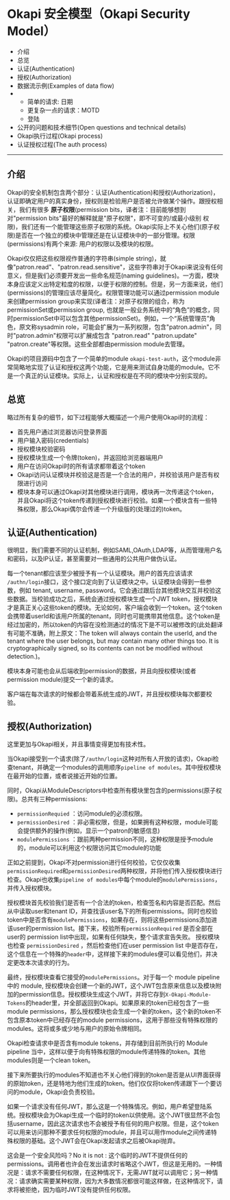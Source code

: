 # Okapi 安全模型（Okapi Security Model）

+ 介绍
+ 总览
+ 认证(Authentication)
+ 授权(Authorization)
+ 数据流示例(Examples of data flow)
+ + 简单的请求: 日期
  + 更复杂一点的请求：MOTD
  + 登陆
+ 公开的问题和技术细节(Open questions and technical details)
+ Okapi执行过程(Okapi process)
+ 认证授权过程(The auth process)

-------

## 介绍

Okapi的安全机制包含两个部分：认证(Authentication)和授权(Authorization)，认证即确定用户的真实身份，授权则是检验用户是否被允许做某个操作。跟授权相关，我们有很多 **原子权限**(permission bits，译者注：目前能够想到对"permission bits"最好的解释就是"原子权限"，即不可变的/或最小级别 权限)，我们还有一个能管理这些原子权限的系统。Okapi实际上不关心他们(原子权限)是否在一个独立的模块中管理还是在认证模块中的一部分管理。权限(permissions)有两个来源: 用户的权限以及模块的权限。

Okapi仅仅把这些权限视作普通的字符串(simple string)，就像"patron.read"、"patron.read.sensitive"，这些字符串对于Okapi来说没有任何意义，但是我们必须要开发出一些命名规范(naming guidelines)。一方面，模块本身应该定义出特定粒度的权限，以便于权限的控制。但是，另一方面来说，他们(permissions)的管理应该尽量简化。权限管理功能可以通过permission module来创建permission group来实现(译者注：对原子权限的组合，称为permissionSet或permission group, 也就是一般业务系统中的“角色”的概念，同时permissionSet中可以包含其他permissionSet)。例如，一个“系统管理员”角色，原文称sysadmin role，可能会扩展为一系列权限，包含"patron.admin"，同时"patron.admin"权限可以扩展成包含 "patron.read" "patron.update" "patron.create"等权限。这些全部都由permission module去管理。

Okapi的项目源码中包含了一个简单的module `okapi-test-auth`，这个module非常简略地实现了认证和授权这两个功能，它是用来测试自身功能的module。它不是一个真正的认证模块。实际上，认证和授权是在不同的模块中分别实现的。

## 总览

略过所有复杂的细节，如下过程能够大概描述一个用户使用Okapi时的流程：

+ 首先用户通过浏览器访问登录界面
+ 用户输入密码(credentials)
+ 授权模块校验密码
+ 授权模块生成一个令牌(token)，并返回给浏览器端用户
+ 用户在访问Okapi时的所有请求都带着这个token
+ Okapi访问认证模块并校验这是否是一个合法的用户，并校验该用户是否有权限进行访问
+ 模块本身可以通过Okapi对其他模块进行调用，模块再一次传递这个token，并且Okapi将这个token传递到授权模块进行校验。如果一个模块含有一些特殊权限，那么Okapi偶尔会传递一个升级版的(处理过的)token。

## 认证(Authentication)

很明显，我们需要不同的认证机制，例如SAML,OAuth,LDAP等，从而管理用户名和密码，以及IP认证，甚至需要对一些通用的公共用户做伪认证。

每一个tenant都应该至少被授予有一个认证模块。用户的首先应该请求 `/authn/login`接口，这个接口定向到了认证模块之中。认证模块会得到一些参数，例如 tenant, username, password。它会通过跟后台其他模块交互并校验这些数据。当校验成功之后，系统会通过授权模块生成一个JWT token，授权模块才是真正关心这些token的模块。无论如何，客户端会收到一个token。这个token会携带着userId和该用户所属的tenant，同时也可能携带其他信息。这个token是经过加密的，所以token的内容在没检测通过的情况下是不可以被修改的(此处翻译有可能不准确，附上原文：The token will always contain the userId, and the tenant where the user belongs, but may contain many other things too. It is cryptographically signed, so its contents can not be modified without detection.)。

模块本身可能也会从后端收到permission的数据，并且向授权模块(或者permission module)提交一个新的请求。

客户端在每次请求的时候都会带着系统生成的JWT，并且授权模块每次都要校验。

## 授权(Authorization)

这里更加与Okapi相关，并且事情变得更加有技术性。

当Okapi接受到一个请求(除了`/authn/login`这种对所有人开放的请求)，Okapi检查tenant，并确定一个modules的调用顺序`pipeline of modules`。其中授权模块在最开始的位置，或者说接近开始的位置。

同时，Okapi从ModuleDescriptors中检查所有模块里包含的permissions(原子权限)。总共有三种permissions:

+ `permissionRequied` ：访问module的必须权限。
+ `permissionDesired` ：非必需权限，但是，如果拥有这种权限，module可能会提供额外的操作(例如，显示一个patron的敏感信息)
+ `modulePermissions` ：跟前两种permission不同，这种权限是授予module的，module可以利用这个权限访问其它module的功能

正如之前提到，Okapi不对permission进行任何校验，它仅仅收集`permissionRequired`和`permissionDesired`两种权限，并将他们传入授权模块进行检查。Okapi也收集`pipeline of modules`中每个module的`modulePermissions`，并传入授权模块。

授权模块首先校验我们是否有一个合法的token，检查签名和内容是否匹配。然后从中读取user和tenant ID，并查找该user名下的所有permissions。同时也校验token中是否含有`modulePermissions`，如果存在，则将这些permissions添加进该user的permission list。接下来，校验所有`permissionRequired` 是否全部在user的 permission list中出现，如果有任何缺失，整个请求宣告失败。 授权模块也检查 `permissionDesired` ，然后检查他们在user permission list 中是否存在，这个信息在一个特殊的`header`中，这样接下来的modules便可以看见他们，并决定更改本次请求的行为。

最终，授权模块查看它接受的`modulePermissions`。对于每一个 module pipeline中的 module, 授权模块会创建一个新的JWT，这个JWT包含原来信息以及模块附加的permission信息。授权模块生成这个JWT，并将它存到`X-Okapi-Module-Tokens`的header里，并全部返回到Okapi。如果原来的token已经包含了一些module permissions，那么授权模块也会生成一个新的token，这个新的token不包含原本token中已经存在的module permissions，这用于那些没有特殊权限的modules。这将或多或少地与用户的原始令牌相同。

Okapi检查请求中是否含有module tokens，并存储到目前所执行的 Module pipeline 当中，这样以便于向有特殊权限的module传递特殊的token。其他modules则是一个clean token。

接下来所要执行的modules不知道也不关心他们得到的token是否是从UI界面获得的原始token，还是特地为他们生成的token。他们仅仅将token传递跟下一个要访问的module，Okapi会负责校验。

如果一个请求没有任何JWT，那么这是一个特殊情况。例如，用户希望登陆系统。授权模块会为Okapi生成一个临时的token以供使用。这个JWT很显然不会包括username，因此这次请求也不会被授予有任何的用户权限。但是，这个token可以用来访问那种不要求任何权限的module，并且可以用作module之间传递特殊权限的基础。这个JWT会在Okapi发起请求之后被Okapi抛弃。

这会是一个安全风险吗？No it is not : 这个临时的JWT不提供任何的permissions。调用者也许会在发出请求时省略这个JWT，但这是无用的。一种情况是：请求不需要任何权限，在这种情况下，无需JWT就可以调用它；另一种情况：请求确实需要某种权限，因为大多数情况都很可能这样做，在这种情况下，请求将被拒绝，因为临时JWT没有提供任何权限。
